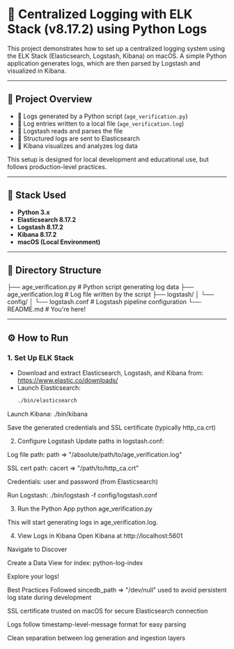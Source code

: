 # 📝 Centralized Logging with ELK Stack (v8.17.2) using Python Logs

This project demonstrates how to set up a centralized logging system using the ELK Stack (Elasticsearch, Logstash, Kibana) on macOS. A simple Python application generates logs, which are then parsed by Logstash and visualized in Kibana.

---

## 📌 Project Overview

- 🔹 Logs generated by a Python script (`age_verification.py`)
- 🔹 Log entries written to a local file (`age_verification.log`)
- 🔹 Logstash reads and parses the file
- 🔹 Structured logs are sent to Elasticsearch
- 🔹 Kibana visualizes and analyzes log data

This setup is designed for local development and educational use, but follows production-level practices.

---

## 🧱 Stack Used

- **Python 3.x**
- **Elasticsearch 8.17.2**
- **Logstash 8.17.2**
- **Kibana 8.17.2**
- **macOS (Local Environment)**

---

## 📂 Directory Structure

├── age_verification.py # Python script generating log data ├── age_verification.log # Log file written by the script ├── logstash/ │ └── config/ │ └── logstash.conf # Logstash pipeline configuration └── README.md # You're here!

---

## ⚙️ How to Run

### 1. Set Up ELK Stack

- Download and extract Elasticsearch, Logstash, and Kibana from:
  https://www.elastic.co/downloads/
- Launch Elasticsearch:
  ```bash
  ./bin/elasticsearch
  
Launch Kibana:
./bin/kibana

Save the generated credentials and SSL certificate (typically http_ca.crt)

2. Configure Logstash
Update paths in logstash.conf:

Log file path: path => "/absolute/path/to/age_verification.log"

SSL cert path: cacert => "/path/to/http_ca.crt"

Credentials: user and password (from Elasticsearch)

Run Logstash:
./bin/logstash -f config/logstash.conf

3. Run the Python App
python age_verification.py

This will start generating logs in age_verification.log.

4. View Logs in Kibana
Open Kibana at http://localhost:5601

Navigate to Discover

Create a Data View for index: python-log-index

Explore your logs!

Best Practices Followed
sincedb_path => "/dev/null" used to avoid persistent log state during development

SSL certificate trusted on macOS for secure Elasticsearch connection

Logs follow timestamp-level-message format for easy parsing

Clean separation between log generation and ingestion layers


